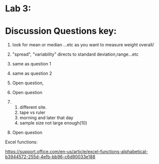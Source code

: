 ﻿# Lab 3:

# Discussion Questions key:

1. look for mean or median ...etc as you want to measure weight overall/

2. "spread", "variability" directs to standard deviation,range...etc

3. same as question 1

4. same as question 2

5. Open question,
   
6. Open question

7. 1. different site.
   2. tape vs ruler
   3. morning and later that day
   4. sample size not large enough(10)

8. Open question

Excel functions:

https://support.office.com/en-us/article/excel-functions-alphabetical-b3944572-255d-4efb-bb96-c6d90033e188
